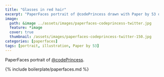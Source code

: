 ```yaml
---
title: "Glasses in red hair"
excerpt: "PaperFaces portrait of @codePrincess drawn with Paper by 53 on an iPad."
image: 
  path: &image ../assets/images/paperfaces-codeprincess-twitter.jpg 
  feature: *image
  cover: true
  thumbnail: /assets/images/paperfaces-codeprincess-twitter-150.jpg
categories: [paperfaces]
tags: [portrait, illustration, Paper by 53]
---
```


PaperFaces portrait of [@codePrincess](https://twitter.com/codePrincess).

{% include boilerplate/paperfaces.md %}
